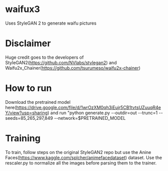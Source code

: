 # waifux3
Uses StyleGAN 2 to generate waifu pictures 
# Disclaimer
Huge credit goes to the developers of StyleGAN2(https://github.com/NVlabs/stylegan2) and Waifu2x_Chainer(https://github.com/tsurumeso/waifu2x-chainer)
# How to run
Download the pretrained model here(https://drive.google.com/file/d/1wrOzXM0qh3iEujr5CB1tvtsUZuuqR4eY/view?usp=sharing) and run "python generate.py --outdir=out --trunc=1 --seeds=85,265,297,849     --network=$PRETRAINED_MODEL
# Training
To train, follow steps on the original StyleGAN2 repo but use the Anine Faces(https://www.kaggle.com/splcher/animefacedataset) dataset. Use the rescaler.py to normalize all the images before parsing them to the trainer.
